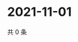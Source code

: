 # 2021-11-01

共 0 条

<!-- BEGIN WEIBO -->
<!-- 最后更新时间 Mon Nov 01 2021 14:17:45 GMT+0800 (China Standard Time) -->

<!-- END WEIBO -->
